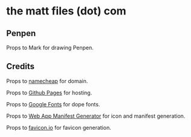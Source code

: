 # the matt files (dot) com

## Penpen
Props to Mark for drawing Penpen.  

## Credits
Props to [namecheap](https://www.namecheap.com/) for domain.  

Props to [Github Pages](https://pages.github.com/) for hosting.  

Props to [Google Fonts](https://fonts.google.com/) for dope fonts.  

Props to [Web App Manifest Generator](https://app-manifest.firebaseapp.com/) for icon and manifest generation.  

Props to [favicon.io](https://favicon.io/favicon-converter/) for favicon generation.  
